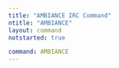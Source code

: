 ```yaml
---
title: "AMBIANCE IRC Command"
ntitle: "AMBIANCE"
layout: command
notstarted: true

command: AMBIANCE
---
```

